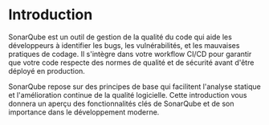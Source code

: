 # Introduction

SonarQube est un outil de gestion de la qualité du code qui aide les développeurs à identifier les bugs, les vulnérabilités, et les mauvaises pratiques de codage. Il s'intègre dans votre workflow CI/CD pour garantir que votre code respecte des normes de qualité et de sécurité avant d'être déployé en production.

SonarQube repose sur des principes de base qui facilitent l'analyse statique et l'amélioration continue de la qualité logicielle. Cette introduction vous donnera un aperçu des fonctionnalités clés de SonarQube et de son importance dans le développement moderne.
